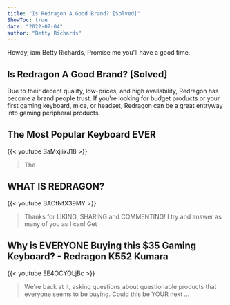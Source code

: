 ```yaml
---
title: "Is Redragon A Good Brand? [Solved]"
ShowToc: true 
date: "2022-07-04"
author: "Betty Richards" 
---
```


Howdy, iam Betty Richards, Promise me you’ll have a good time.
## Is Redragon A Good Brand? [Solved]
 Due to their decent quality, low-prices, and high availability, Redragon has become a brand people trust. If you're looking for budget products or your first gaming keyboard, mice, or headset, Redragon can be a great entryway into gaming peripheral products.

## The Most Popular Keyboard EVER
{{< youtube SaMxjiixJ18 >}}
>The 

## WHAT IS REDRAGON?
{{< youtube BAOtNfX39MY >}}
>Thanks for LIKING, SHARING and COMMENTING! I try and answer as many of you as I can! Get 

## Why is EVERYONE Buying this $35 Gaming Keyboard? - Redragon K552 Kumara
{{< youtube EE4OCYOLjBc >}}
>We're back at it, asking questions about questionable products that everyone seems to be buying. Could this be YOUR next ...

